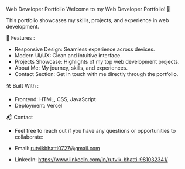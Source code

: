 Web Developer Portfolio
Welcome to my Web Developer Portfolio! 🚀

This portfolio showcases my skills, projects, and experience in web development.

🌟 Features :

-  Responsive Design: Seamless experience across devices.
-  Modern UI/UX: Clean and intuitive interface.
-  Projects Showcase: Highlights of my top web development projects.
-  About Me: My journey, skills, and experiences.
-  Contact Section: Get in touch with me directly through the portfolio.

🛠️ Built With :

-  Frontend: HTML, CSS, JavaScript 
-  Deployment: Vercel

📬 Contact
-  Feel free to reach out if you have any questions or opportunities to collaborate:

-  Email: rutvikbhatti0727@gmail.com
-  LinkedIn: https://www.linkedin.com/in/rutvik-bhatti-981032341/
